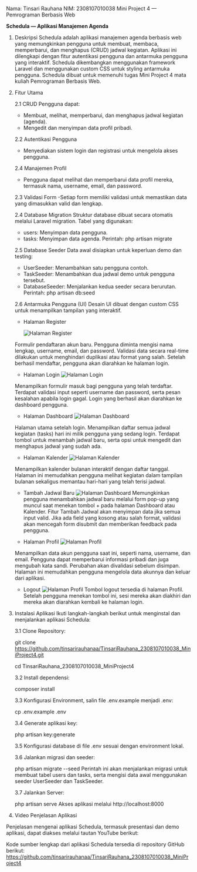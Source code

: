 Nama: Tinsari Rauhana
NIM: 2308107010038
Mini Project 4 — Pemrograman Berbasis Web

**Schedula — Aplikasi Manajemen Agenda**

1. Deskripsi
Schedula adalah aplikasi manajemen agenda berbasis web yang memungkinkan pengguna untuk membuat, membaca, memperbarui, dan menghapus (CRUD) jadwal kegiatan. Aplikasi ini dilengkapi dengan fitur autentikasi pengguna dan antarmuka pengguna yang interaktif. Schedula dikembangkan menggunakan framework Laravel dan menggunakan custom CSS untuk styling antarmuka pengguna. Schedula dibuat untuk memenuhi tugas Mini Project 4 mata kuliah Pemrograman Berbasis Web.

2. Fitur Utama
    
    2.1 CRUD
    Pengguna dapat:
    - Membuat, melihat, memperbarui, dan menghapus jadwal kegiatan (agenda).
    - Mengedit dan menyimpan data profil pribadi.
    
    2.2 Autentikasi Pengguna
    - Menyediakan sistem login dan registrasi untuk mengelola akses pengguna.
    
    2.4 Manajemen Profil
    - Pengguna dapat melihat dan memperbarui data profil mereka, termasuk nama, username, email, dan password.
      
    2.3 Validasi Form
    -Setiap form memiliki validasi untuk memastikan data yang dimasukkan valid dan lengkap.
    
    2.4 Database Migration
    Struktur database dibuat secara otomatis melalui Laravel migration. Tabel yang digunakan:
      - users: Menyimpan data pengguna.
      - tasks: Menyimpan data agenda.
    Perintah:
    php artisan migrate
    
    2.5 Database Seeder
      Data awal disiapkan untuk keperluan demo dan testing:
      - UserSeeder: Menambahkan satu pengguna contoh.
      - TaskSeeder: Menambahkan dua jadwal demo untuk pengguna tersebut.
      - DatabaseSeeder: Menjalankan kedua seeder secara berurutan.
    Perintah:
    php artisan db:seed
    
    2.6 Antarmuka Pengguna (UI)
      Desain UI dibuat dengan custom CSS untuk menampilkan tampilan yang interaktif.
   
    - Halaman Register
      
      ![Halaman Register](https://github.com/tinsarirauhanaa/TinsariRauhana_2308107010038_MiniProject4/blob/main/Schedula%20-%20Register.png?raw=true)

    Formulir pendaftaran akun baru. Pengguna diminta mengisi nama lengkap, username, email, dan password. Validasi data secara real-time dilakukan untuk menghindari duplikasi atau format yang salah. Setelah berhasil mendaftar, pengguna akan diarahkan ke halaman login.
   
   - Halaman Login
     ![Halaman Login](https://github.com/tinsarirauhanaa/TinsariRauhana_2308107010038_MiniProject4/blob/main/Schedula%20-%20Login.png?raw=true)
     
    Menampilkan formulir masuk bagi pengguna yang telah terdaftar. Terdapat validasi input seperti username dan password, serta pesan kesalahan apabila login gagal. Login yang berhasil akan diarahkan ke dashboard pengguna.

    - Halaman Dashboard
     ![Halaman Dashboard](https://github.com/tinsarirauhanaa/TinsariRauhana_2308107010038_MiniProject4/blob/main/Schedula%20Dashboard.png)

     Halaman utama setelah login. Menampilkan daftar semua jadwal kegiatan (tasks) hari ini milik pengguna yang sedang login. Terdapat tombol untuk menambah jadwal baru, serta opsi untuk mengedit dan menghapus jadwal yang sudah ada.
   
    - Halaman Kalender
     ![Halaman Kalender](https://github.com/tinsarirauhanaa/TinsariRauhana_2308107010038_MiniProject4/blob/main/Schedula%20-%20Kalenderr.png?raw=true)

    Menampilkan kalender bulanan interaktif dengan daftar tanggal. Halaman ini memudahkan pengguna melihat kegiatan dalam tampilan bulanan sekaligus memantau hari-hari yang telah terisi jadwal.

    - Tambah Jadwal Baru
    ![Halaman Dashboard](https://github.com/tinsarirauhanaa/TinsariRauhana_2308107010038_MiniProject4/blob/main/Schedula%20Dashboard.png)
    Memungkinkan pengguna menambahkan jadwal baru melalui form pop-up yang muncul saat menekan tombol + pada halaman Dashboard atau Kalender. Fitur Tambah Jadwal akan menyimpan data jika semua input valid. Jika ada field yang kosong atau salah format, validasi akan mencegah form disubmit dan memberikan feedback pada pengguna.

    - Halaman Profil
 ![Halaman Profil](https://github.com/tinsarirauhanaa/TinsariRauhana_2308107010038_MiniProject4/blob/main/Schedula%20Profil.png)

    Menampilkan data akun pengguna saat ini, seperti nama, username, dan email. Pengguna dapat memperbarui informasi pribadi dan juga mengubah kata sandi. Perubahan akan divalidasi sebelum disimpan. Halaman ini memudahkan pengguna mengelola data akunnya dan keluar dari aplikasi.

   - Logout
  ![Halaman Profil](https://github.com/tinsarirauhanaa/TinsariRauhana_2308107010038_MiniProject4/blob/main/Schedula%20Profil.png)
    Tombol logout tersedia di halaman Profil. Setelah pengguna menekan tombol ini, sesi mereka akan diakhiri dan mereka akan diarahkan kembali ke halaman login.
   
4. Instalasi Aplikasi
Ikuti langkah-langkah berikut untuk menginstal dan menjalankan aplikasi Schedula:

    3.1 Clone Repository:

   git clone https://github.com/tinsarirauhanaa/TinsariRauhana_2308107010038_MiniProject4.git
   
   cd TinsariRauhana_2308107010038_MiniProject4

    3.2 Install dependensi:
   
    composer install
    
    3.3 Konfigurasi Environment, salin file .env.example menjadi .env:
   
    cp .env.example .env
   
    3.4 Generate aplikasi key:
   
    php artisan key:generate

    3.5 Konfigurasi database di file .env sesuai dengan environment lokal.
   
    3.6 Jalankan migrasi dan seeder:
   
    php artisan migrate --seed
Perintah ini akan menjalankan migrasi untuk membuat tabel users dan tasks, serta mengisi data awal menggunakan seeder UserSeeder dan TaskSeeder.

    3.7 Jalankan Server:
   
    php artisan serve
Akses aplikasi melalui http://localhost:8000

5. Video Penjelasan Aplikasi

Penjelasan mengenai aplikasi Schedula, termasuk presentasi dan demo aplikasi, dapat diakses melalui tautan YouTube berikut:


Kode sumber lengkap dari aplikasi Schedula tersedia di repository GitHub berikut:
https://github.com/tinsarirauhanaa/TinsariRauhana_2308107010038_MiniProject4
